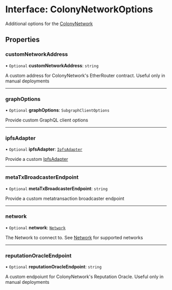# Interface: ColonyNetworkOptions

Additional options for the [ColonyNetwork](../classes/ColonyNetwork.md)

## Properties

### customNetworkAddress

• `Optional` **customNetworkAddress**: `string`

A custom address for ColonyNetwork's EtherRouter contract. Useful only in manual deployments

___

### graphOptions

• `Optional` **graphOptions**: `SubgraphClientOptions`

Provide custom GraphQL client options

___

### ipfsAdapter

• `Optional` **ipfsAdapter**: [`IpfsAdapter`](IpfsAdapter.md)

Provide a custom [IpfsAdapter](IpfsAdapter.md)

___

### metaTxBroadcasterEndpoint

• `Optional` **metaTxBroadcasterEndpoint**: `string`

Provide a custom metatransaction broadcaster endpoint

___

### network

• `Optional` **network**: [`Network`](../enums/Network.md)

The Network to connect to. See [Network](../enums/Network.md) for supported networks

___

### reputationOracleEndpoint

• `Optional` **reputationOracleEndpoint**: `string`

A custom endpoiunt for ColonyNetwork's Reputation Oracle. Useful only in manual deployments
